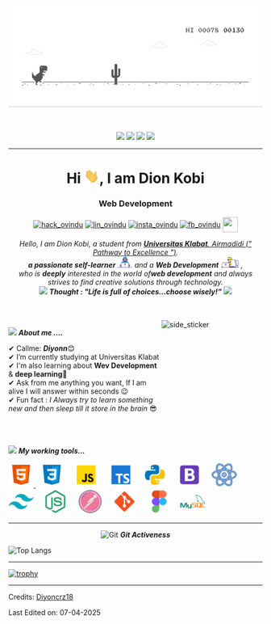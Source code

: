 <p align="center">
  <img src="https://github.com/Diyoncrz18/AssetCodeIcon/blob/main/Assets/dino.gif" height="200"/>
</p>
<br>

<p align="left"> 
 </p>
 <p align="center">
<img src="https://img.shields.io/badge/Age-18-blue" />
  <img src="https://img.shields.io/badge/Focus-Web%20Development-brightgreen" />
  <img src="https://img.shields.io/badge/Lives-Airmadidi%20-success" />
  <img src="https://img.shields.io/badge/Languages-Indonesia%20%26%20English-brightgreen" />
</p>
<hr>
<h1 align="center">Hi <img src="https://github.com/Diyoncrz18/AssetCodeIcon/blob/main/Assets/Hi.gif" width="30px">, I am Dion Kobi </h1>
<h3 align="center">Web Development </h3>
<p align="center">
<a href="https://www.hackerrank.com/profile/dkobi16" target="blank"><img align="center" src="https://cdn.worldvectorlogo.com/logos/hackerrank.svg" alt="hack_ovindu" height="30" width="40" /></a>
<a href="https://www.linkedin.com/in/dion-kobi-b1186b312/" target="blank"><img align="center" src="https://res.cloudinary.com/dzsvjyxrf/image/upload/v1744011128/linkedin_xjfgzq.png" alt="lin_ovindu" height="30" width="30" /></a>  
<a href="https://www.instagram.com/diyoncrz_/" target="blank"><img align="center" src="https://res.cloudinary.com/dzsvjyxrf/image/upload/v1744010926/instagram_fyx3d4.png" alt="insta_ovindu" height="30" width="30" /></a>
<a href="https://web.facebook.com/profile.php?id=100009843961085" target="blank"><img align="center" src="https://res.cloudinary.com/dzsvjyxrf/image/upload/v1744011127/facebook_lrildg.png" alt="fb_ovindu" height="30" width="30" /></a>
 <a href = "mailto: dkobi16@gmail.com"><img align="center" src="https://res.cloudinary.com/dzsvjyxrf/image/upload/v1744011128/gmail_om88mz.png" height="30" width="30" /></a>
</p>
</p>

<p align="center">
  <em>
    Hello, I am Dion Kobi, a student from <a href="https://uom.lk/"> <b>Universitas Klabat</b>, Airmadidi (" Pathway to Excellence ")</a>. <br>
    <b>a passionate self-learner</b> <img src="https://github.com/Diyoncrz18/AssetCodeIcon/blob/main/Assets/Developer.gif" width="30px"> and a <b>Web Development</b>&nbsp;<img src="https://github.com/Diyoncrz18/AssetCodeIcon/blob/main/Assets/Designer.gif" width="36px">&nbsp,<br>who is <b>deeply</b>
    interested in the world of<b>web development</b> and always strives to find creative solutions through technology.
  </em> 
  <br>
  <img src="https://media.giphy.com/media/gH3LO09IOiZIqePwv9/giphy.gif" width="50" /> <b><i align="center">Thought : "Life is full of choices…choose wisely!”</i></b> <img src="https://media.giphy.com/media/qjqUcgIyRjsl2/giphy.gif" width="50" />
</p>
<br><br>
<img align="right" width=200px height=200px alt="side_sticker" src="https://media.giphy.com/media/TEnXkcsHrP4YedChhA/giphy.gif" />

<img src="https://media.giphy.com/media/iY8CRBdQXODJSCERIr/giphy.gif" width="30px">&nbsp;**_About me ...._**

✔ Callme: **_Diyonn_**😊 <br>
✔ I’m currently studying at Universitas Klabat
✔ I'm also learning about **Wev Development** & **deep learning**🥰<br>
✔ Ask from me anything you want, If I am alive I will answer within seconds 😉<br>
✔ Fun fact : _I Always try to learn something new and then sleep till it store in the brain_ 😎<br><br><br><br>

<img src="https://media.giphy.com/media/iY8CRBdQXODJSCERIr/giphy.gif" width="30px">&nbsp;**_My working tools..._**

<p align="left">
  
  <a href="https://developer.mozilla.org/en-US/docs/Web/HTML" target="_blank">
    <img height="50" src="https://github.com/Diyoncrz18/AssetCodeIcon/blob/main/Assets/skill/html.svg" alt="HTML Logo">
  </a>
  <code> <img height="50" src="https://github.com/Diyoncrz18/AssetCodeIcon/blob/main/Assets/skill/css.svg"> </code>
  <code> <img height="50" src="https://github.com/Diyoncrz18/AssetCodeIcon/blob/main/Assets/skill/javascript.svg"> </code>
  <code> <img height="50" src="https://github.com/Diyoncrz18/AssetCodeIcon/blob/main/Assets/skill/typescript.svg"> </code>
  <code> <img height="50" src="https://github.com/Diyoncrz18/AssetCodeIcon/blob/main/Assets/skill/python.svg"> </code>
  <code> <img height="50" src="https://github.com/Diyoncrz18/AssetCodeIcon/blob/main/Assets/skill/bootstrap.svg"> </code>
  <code> <img height="50" src="https://github.com/Diyoncrz18/AssetCodeIcon/blob/main/Assets/skill/react.svg"> </code>
  <code> <img height="50" src="https://github.com/Diyoncrz18/AssetCodeIcon/blob/main/Assets/skill/tailwind.svg"> </code>
  <code> <img height="50" src="https://github.com/Diyoncrz18/AssetCodeIcon/blob/main/Assets/skill/nodejs.svg"> </code>
  <code> <img height="50" src="https://github.com/Diyoncrz18/AssetCodeIcon/blob/main/Assets/skill/postman.svg"> </code>
  <code> <img height="50" src="https://github.com/Diyoncrz18/AssetCodeIcon/blob/main/Assets/skill/git.svg"> </code>
  <code> <img height="50" src="https://github.com/Diyoncrz18/AssetCodeIcon/blob/main/Assets/skill/figma.svg"> </code>
  <code> <img height="50" src="https://github.com/Diyoncrz18/AssetCodeIcon/blob/main/Assets/skill/mysql.svg"> </code>

  <hr>
  <p align="center">
 <img src="https://media.giphy.com/media/W5eoZHPpUx9sapR0eu/giphy.gif" width="30px" alt="Git"/>&nbsp;<i><b>Git Activeness</b></i></p>
 
![Top Langs](https://github-readme-stats.vercel.app/api/top-langs/?username=Diyoncrz18&show_icons=true&locale=en&layout=compact&theme=chartreuse-dark)

<hr>

[![trophy](https://github-profile-trophy.vercel.app/?username=Diyoncrz18&theme=juicyfresh&no-bg=true)](https://github.com/ryo-ma/github-profile-trophy)

---

Credits: [Diyoncrz18](https://github.com/Diyoncrz18)

Last Edited on: 07-04-2025
